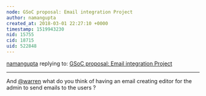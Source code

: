 ```yaml
---
node: GSoC proposal: Email integration Project
author: namangupta
created_at: 2018-03-01 22:27:10 +0000
timestamp: 1519943230
nid: 15755
cid: 18715
uid: 522848
---
```




[namangupta](../profile/namangupta) replying to: [GSoC proposal: Email integration Project](../notes/namangupta/02-17-2018/gsoc-proposal)

----
And [@warren](/profile/warren) what do you think of having an email creating editor for the admin to send emails to the users ?